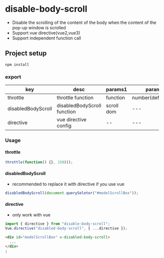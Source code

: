 # disable-body-scroll

- Disable the scrolling of the content of the body when the content of the pop-up window is scrolled
- Support vue directive(vue2,vue3)
- Support independent function call

## Project setup

```
npm install
```

### export

| key                | desc                        | params1    | params2             |
| ------------------ | --------------------------- | ---------- | ------------------- |
| throttle           | throttle function           | function   | number(default:200) |
| disabledBodyScroll | disabledBodyScroll function | scroll dom | ---                 |
| directive          | vue directive config        | --         | ---                 |

### Usage

#### throttle

```javascript
throttle(function() {}, 150)();
```

#### disabledBodyScroll

- recommended to replace it with directive if you use vue

```javascript
disabledBodyScroll(document.querySeletor("#modelScrollBox"));
```

#### directive

- only work with vue

```javascript
import { directive } from "disable-body-scroll";
Vue.directive("disabled-body-scroll", { ...directive });
```

```html
<div id="modelScrollBox" v-disabled-body-scroll>
  ...
</div>
;
```
